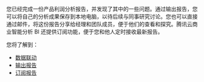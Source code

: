 您已经完成一份产品利润分析报告，并发现了其中的一些问题。通过输出报告，您可以将自己的分析成果保存到本地电脑，以待后续与同事研究讨论。您也可以直接通过邮件，将这份报告分享给经理和团队成员，便于他们的查看和探究。腾讯云商业智能分析 BI 还提供订阅功能，便于您和他人定时接收最新报告。

您将了解到：
- [数据联动](/document/product/590/19299)
- [输出报告](/document/product/590/19301) 
- [订阅报告](/document/product/590/19300)


